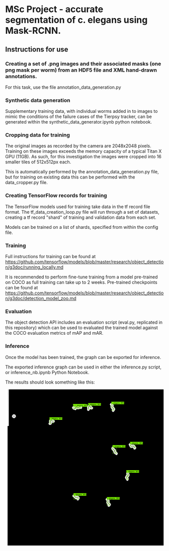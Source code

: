 # MSc Project - accurate segmentation of c. elegans using Mask-RCNN.

## Instructions for use

### Creating a set of .png images and their associated masks (one png mask per worm) from an HDF5 file and XML hand-drawn annotations.

For this task, use the file annotation_data_generation.py


### Synthetic data generation

Supplementary training data, with individual worms added in to images to mimic the conditions of the failure cases of the Tierpsy tracker, can be generated within the synthetic_data_generator.ipynb python notebook.

### Cropping data for training

The original images as recorded by the camera are 2048x2048 pixels. Training on these images exceeds the memory capacity of a typical Titan X GPU (11GB). As such, for this investigation the images were cropped into 16 smaller tiles of 512x512px each. 

This is automatically performed by the annotation_data_generation.py file, but for training on existing data this can be performed with the data_cropper.py file.


### Creating TensorFlow records for training

The TensorFlow models used for training take data in the tf record file format. The tf_data_creation_loop.py file will run through a set of datasets, creating a tf record "shard" of training and validation data from each set.

Models can be trained on a list of shards, specified from within the config file. 


### Training
Full instructions for training can be found at https://github.com/tensorflow/models/blob/master/research/object_detection/g3doc/running_locally.md

It is recommended to perform fine-tune training from a model pre-trained on COCO as full training can take up to 2 weeks. Pre-trained checkpoints can be found at https://github.com/tensorflow/models/blob/master/research/object_detection/g3doc/detection_model_zoo.md 

### Evaluation
The object detection API includes an evaluation script (eval.py, replicated in this repository) which can be used to evaluated the trained model against the COCO evaluation metrics of mAP and mAR.

### Inference
Once the model has been trained, the graph can be exported for inference.

The exported inference graph can be used in either the inference.py script, or inference_nb.ipynb Python Notebook.

The results should look something like this:

![inference results](https://github.com/dpaddon/MSc_project/blob/master/images/911.png)


